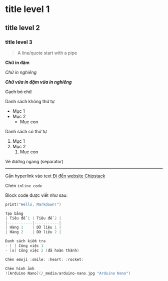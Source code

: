 # title level 1
## title level 2
### title level 3

> A line/quote start with a pipe

**Chữ in đậm**

*Chữ in nghiêng*

***Chữ vừa in đậm vừa in nghiêng***

~~Gạch bỏ chữ~~

Danh sách không thứ tự
- Mục 1
- Mục 2
  - Mục con

Danh sách có thứ tự
1. Mục 1
2. Mục 2
   1. Mục con

Vẽ đường ngang (separator)
***

Gắn hyperlink vào text
[Đi đến website Chipstack](https://chipstack.vn)

Chèn `inline code`

Block code được viết như sau:
```cpp
print("Hello, Markdown!")

Tạo bảng
| Tiêu đề 1 | Tiêu đề 2 |
|-----------|-----------|
| Hàng 1    | Dữ liệu 1 |
| Hàng 2    | Dữ liệu 2 |

Danh sách kiểm tra
- [ ] Công việc 1
- [x] Công việc 2 (đã hoàn thành)

Chèn emoji :smile: :heart: :rocket:

Chèn hình ảnh
![Arduino Nano](/_media/arduino-nano.jpg "Arduino Nano")

